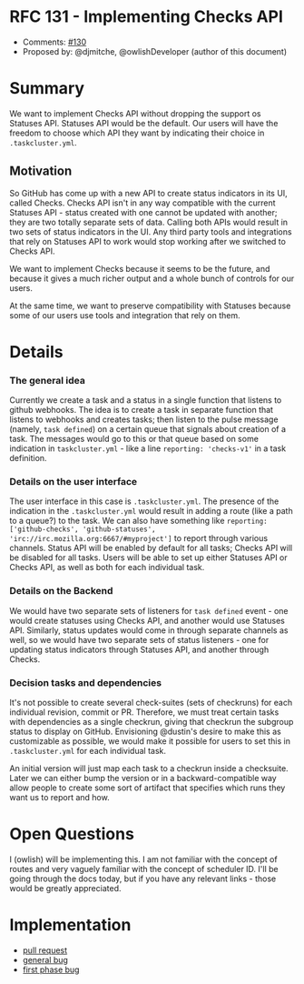 # RFC 131 - Implementing Checks API
* Comments: [#130](https://api.github.com/repos/taskcluster/taskcluster-rfcs/issues/130)
* Proposed by: @djmitche, @owlishDeveloper (author of this document)

# Summary

We want to implement Checks API without dropping the support os Statuses API. Statuses API would be the default. Our users
will have the freedom to choose which API they want by indicating their choice in `.taskcluster.yml`.

## Motivation

So GitHub has come up with a new API to create status indicators in its UI, called Checks.
Checks API isn't in any way compatible with the current Statuses API - status created with one cannot be updated with another;
they are two totally separate sets of data. Calling both APIs would result in two sets of status indicators in the UI.
Any third party tools and integrations that rely on Statuses API to work would stop working after we switched to Checks API.

We want to implement Checks because it seems to be the future, and because it gives a much richer output and a whole bunch 
of controls for our users.

At the same time, we want to preserve compatibility with Statuses because some of our users use tools and integration that 
rely on them.

# Details

### The general idea
Currently we create a task and a status in a single function that listens
to github webhooks. The idea is to create a task in separate function that listens to webhooks and creates tasks;
then listen to the pulse message (namely, `task defined`) on a certain queue that signals about creation of a task.
The messages would go to this or that queue based on some indication in `taskcluster.yml` - like a line `reporting: 'checks-v1'`
in a task definition.

### Details on the user interface
The user interface in this case is `.taskcluster.yml`. The presence of the indication in the `.taskcluster.yml` would 
result in adding a route (like a path to a queue?) to the task.
We can also have something like `reporting: ['github-checks', 'github-statuses', 'irc://irc.mozilla.org:6667/#myproject']`
to report through various channels. Status API will be enabled by default for all tasks; Checks API will be disabled
for all tasks. Users will be able to set up either Statuses API or Checks API, as well as both for each individual task.

### Details on the Backend
We would have two separate sets of listeners for `task defined` event - one would create statuses using Checks API, and another 
would use Statuses API. Similarly, status updates would come in through separate channels as well, so we would have two 
separate sets of status listeners - one for updating status indicators through Statuses API, and another through Checks.

### Decision tasks and dependencies
It's not possible to create several check-suites (sets of checkruns) for each individual revision, commit or PR. Therefore,
we must treat certain tasks with dependencies as a single checkrun, giving that checkrun the subgroup status to display
on GitHub. Envisioning @dustin's desire to make this as customizable as possible, we would make it possible for users
to set this in `.taskcluster.yml` for each individual task.

An initial version will just map each task to a checkrun inside a checksuite.
Later we can either bump the version or in a backward-compatible way allow people to create some sort of artifact 
that specifies which runs they want us to report and how.

# Open Questions

I (owlish) will be implementing this. I am not familiar with the concept of routes and very vaguely familiar with the concept
of scheduler ID. I'll be going through the docs today, but if you have any relevant links - those would be greatly appreciated.

# Implementation

* [pull request](https://github.com/taskcluster/taskcluster-github/pull/278)
* [general bug](https://bugzilla.mozilla.org/show_bug.cgi?id=1459645)
* [first phase bug](https://bugzilla.mozilla.org/show_bug.cgi?id=1505169)
